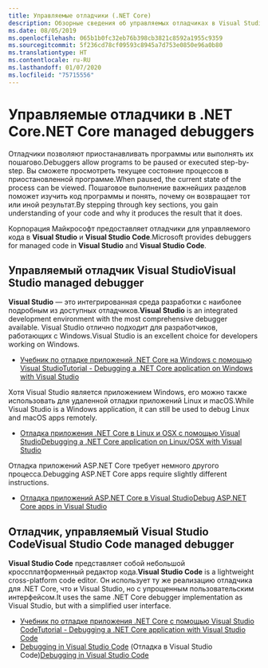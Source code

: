 ```yaml
---
title: Управляемые отладчики (.NET Core)
description: Обзорные сведения об управляемых отладчиках в Visual Studio и Visual Studio Code.
ms.date: 08/05/2019
ms.openlocfilehash: 065b1b0fc32eb76b398cb3821c8592a1955c9359
ms.sourcegitcommit: 5f236cd78cf09593c8945a7d753e0850e96a0b80
ms.translationtype: HT
ms.contentlocale: ru-RU
ms.lasthandoff: 01/07/2020
ms.locfileid: "75715556"
---
```

# <a name="net-core-managed-debuggers"></a><span data-ttu-id="05625-103">Управляемые отладчики в .NET Core</span><span class="sxs-lookup"><span data-stu-id="05625-103">.NET Core managed debuggers</span></span>

<span data-ttu-id="05625-104">Отладчики позволяют приостанавливать программы или выполнять их пошагово.</span><span class="sxs-lookup"><span data-stu-id="05625-104">Debuggers allow programs to be paused or executed step-by-step.</span></span> <span data-ttu-id="05625-105">Вы сможете просмотреть текущее состояние процессов в приостановленной программе.</span><span class="sxs-lookup"><span data-stu-id="05625-105">When paused, the current state of the process can be viewed.</span></span> <span data-ttu-id="05625-106">Пошаговое выполнение важнейших разделов поможет изучить код программы и понять, почему он возвращает тот или иной результат.</span><span class="sxs-lookup"><span data-stu-id="05625-106">By stepping through key sections, you gain understanding of your code and why it produces the result that it does.</span></span>

<span data-ttu-id="05625-107">Корпорация Майкрософт предоставляет отладчики для управляемого кода в **Visual Studio** и **Visual Studio Code**.</span><span class="sxs-lookup"><span data-stu-id="05625-107">Microsoft provides debuggers for managed code in **Visual Studio** and **Visual Studio Code**.</span></span>

## <a name="visual-studio-managed-debugger"></a><span data-ttu-id="05625-108">Управляемый отладчик Visual Studio</span><span class="sxs-lookup"><span data-stu-id="05625-108">Visual Studio managed debugger</span></span>

<span data-ttu-id="05625-109">**Visual Studio** — это интегрированная среда разработки с наиболее подробным из доступных отладчиков.</span><span class="sxs-lookup"><span data-stu-id="05625-109">**Visual Studio** is an integrated development environment with the most comprehensive debugger available.</span></span> <span data-ttu-id="05625-110">Visual Studio отлично подходит для разработчиков, работающих с Windows.</span><span class="sxs-lookup"><span data-stu-id="05625-110">Visual Studio is an excellent choice for developers working on Windows.</span></span>

- [<span data-ttu-id="05625-111">Учебник по отладке приложений .NET Core на Windows с помощью Visual Studio</span><span class="sxs-lookup"><span data-stu-id="05625-111">Tutorial - Debugging a .NET Core application on Windows with Visual Studio</span></span>](../tutorials/debugging-with-visual-studio.md)

<span data-ttu-id="05625-112">Хотя Visual Studio является приложением Windows, его можно также использовать для удаленной отладки приложений Linux и macOS.</span><span class="sxs-lookup"><span data-stu-id="05625-112">While Visual Studio is a Windows application, it can still be used to debug Linux and macOS apps remotely.</span></span>

- [<span data-ttu-id="05625-113">Отладка приложения .NET Core в Linux и OSX с помощью Visual Studio</span><span class="sxs-lookup"><span data-stu-id="05625-113">Debugging a .NET Core application on Linux/OSX with Visual Studio</span></span>](https://github.com/Microsoft/MIEngine/wiki/Offroad-Debugging-of-.NET-Core-on-Linux---OSX-from-Visual-Studio)

 <span data-ttu-id="05625-114">Отладка приложений ASP.NET Core требует немного другого процесса.</span><span class="sxs-lookup"><span data-stu-id="05625-114">Debugging ASP.NET Core apps require slightly different instructions.</span></span>

- [<span data-ttu-id="05625-115">Отладка приложений ASP.NET Core в Visual Studio</span><span class="sxs-lookup"><span data-stu-id="05625-115">Debug ASP.NET Core apps in Visual Studio</span></span>](/visualstudio/debugger/how-to-enable-debugging-for-aspnet-applications#debug-aspnet-core-apps)

## <a name="visual-studio-code-managed-debugger"></a><span data-ttu-id="05625-116">Отладчик, управляемый Visual Studio Code</span><span class="sxs-lookup"><span data-stu-id="05625-116">Visual Studio Code managed debugger</span></span>

<span data-ttu-id="05625-117">**Visual Studio Code** представляет собой небольшой кроссплатформенный редактор кода.</span><span class="sxs-lookup"><span data-stu-id="05625-117">**Visual Studio Code** is a lightweight cross-platform code editor.</span></span> <span data-ttu-id="05625-118">Он использует ту же реализацию отладчика для .NET Core, что и Visual Studio, но с упрощенным пользовательским интерфейсом.</span><span class="sxs-lookup"><span data-stu-id="05625-118">It uses the same .NET Core debugger implementation as Visual Studio, but with a simplified user interface.</span></span>

- [<span data-ttu-id="05625-119">Учебник по отладке приложения .NET Core с помощью Visual Studio Code</span><span class="sxs-lookup"><span data-stu-id="05625-119">Tutorial - Debugging a .NET Core application with Visual Studio Code</span></span>](../tutorials/with-visual-studio-code.md#debug)
- <span data-ttu-id="05625-120">[Debugging in Visual Studio Code](https://code.visualstudio.com/docs/editor/debugging) (Отладка в Visual Studio Code)</span><span class="sxs-lookup"><span data-stu-id="05625-120">[Debugging in Visual Studio Code](https://code.visualstudio.com/docs/editor/debugging)</span></span>
